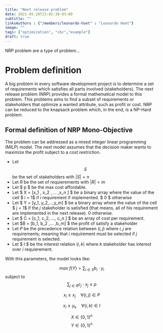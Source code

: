 ```yaml
---
title: "Next release problem"
date: 2021-05-28T23:02:38-03:00
subtitle: ""
linksAuthors : {"/members/leonardo-hoet" : "Leonardo Hoet"}
image: ""
tags: ["optimization", "cbc","example"]
draft: true
---
```


NRP problem are a type of problem...

<!--more-->
# Problem definition
A big problem in every software development project is to determine a set of requirements which satisfies all parts involved (stakeholders). The next release problem (NRP) provides a formal mathematical model to this problem. This problems aims to find a subset of requirements or stakeholders that optimize a wanted attribute, such as profit or cost.
NRP can be reduced to the knapsack problem which, in the end, is a NP-Hard problem.

## Formal definition of NRP Mono-Objective

The problem can be addressed as a mixed integer linear programming (MILP) model. The next model assumes that the decision maker wants to maximize the profit subject to a cost restriction. 

- Let $$S$$ be the set of stakeholders with $|S| = n$
- Let $R$ be the set of requierements with $|R| = m$
- Let $ p $ be the max cost affordable.
- Let $ X = [x_1 , x_2 , … ,x_n ] $ be a binary array where the value of the cell $ i = 1$ if $i$ requirement if implemented. $ 0 $ otherwise 
- Let $ Y = [y_1, y_2,…,y_m] $ be a binary array where the value of the cell $ j = 1$ if the $j$ stakeholder is satisfied (that means, all of his requirement are implemented in the next release). $0$ otherwise.
- Let $ C = [c_1, c_2, …, c_n ] $ be an array of cost per requirement.
- Let $B = [b_1, b_2 ,… ,b_m] $ the profit of satisfy a stakeholder
- Let $P$ be the precedence relation between $(i,j)$ where $i,j$ are requirements; meaning that $i$ requirement must be selected if $j$ requirement is selected.
- Let $ I $ be the interest relation $(i,k)$ where $k$ stakeholder has interest over $i$ requierement.

With this parameters, the model looks like:

$$
max \ f(Y) = \sum_{i \in S} b_i \cdot y_i
$$
subject to
$$
\sum_{j \in R} c_j \cdot x_j \leq p
$$

$$
x_i \geq x_j \quad \forall (i,j) \in P
$$

$$
x_i \geq y_k \quad \forall (i,k) \in I
$$

$$
X \in \{0,1\}^n
$$
$$
Y \in \{0,1\}^n
$$